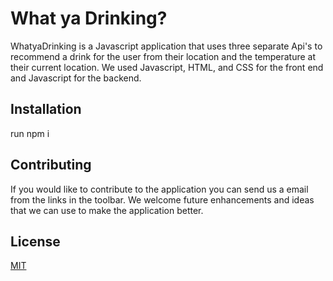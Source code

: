 # What ya Drinking?

WhatyaDrinking is a Javascript application that uses three separate Api's to recommend a drink for the user from their location and the temperature at their current location. We used Javascript, HTML, and CSS for the front end and Javascript for the backend.

## Installation

run npm i

## Contributing
If you would like to contribute to the application you can send us a email from the links in the toolbar. We welcome future enhancements and ideas that we can use to make the application better.

## License
[MIT](https://choosealicense.com/licenses/mit/)

